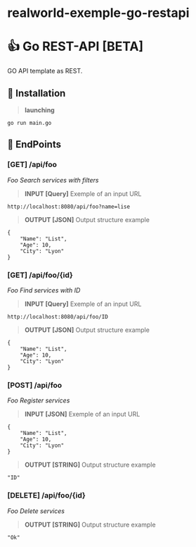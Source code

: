 # realworld-exemple-go-restapi

# :+1: Go REST-API [BETA]
GO API template as REST.
## :rocket: Installation
>**launching**
```
go run main.go
```
## :round_pushpin: EndPoints
### **[GET]** /api/foo
_Foo Search services with filters_
>**INPUT [Query]**
>Exemple of an input URL
```
http://localhost:8080/api/foo?name=lise
```
>**OUTPUT [JSON]**
>Output structure example
```
{
    "Name": "List",
    "Age": 10,
    "City": "Lyon"
}
```

### **[GET]** /api/foo/{id}
_Foo Find services with ID_
>**INPUT [Query]**
>Exemple of an input URL
```
http://localhost:8080/api/foo/ID
```
>**OUTPUT [JSON]**
>Output structure example
```
{
    "Name": "List",
    "Age": 10,
    "City": "Lyon"
}
```

### **[POST]** /api/foo
_Foo Register services_
>**INPUT [JSON]**
>Exemple of an input URL
```
{
    "Name": "List",
    "Age": 10,
    "City": "Lyon"
}
```
>**OUTPUT [STRING]**
>Output structure example
```
"ID"
```

### **[DELETE]** /api/foo/{id}
_Foo Delete services_
>**OUTPUT [STRING]**
>Output structure example
```
"Ok"
```
